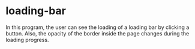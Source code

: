# loading-bar
In this program, the user can see the loading of a loading bar by clicking a button. Also, the opacity of the border inside the page changes during the loading progress.
